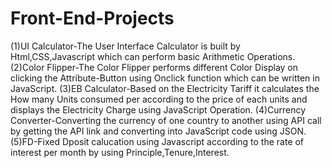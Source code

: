 # Front-End-Projects
(1)UI Calculator-The User Interface Calculator is built by Html,CSS,Javascript which can perform basic Arithmetic Operations.
(2)Color Flipper-The Color Flipper performs different Color Display on clicking the Attribute-Button using Onclick function which can be written in JavaScript.
(3)EB Calculator-Based on the Electricity Tariff it calculates the How many Units consumed per according to the price of each units and displays the Electricity Charge using JavaScript Operation.
(4)Currency Converter-Converting the currency of one country to another using API call by getting the API link and converting into JavaScript code using JSON.
(5)FD-Fixed Dposit calucation using Javascript according to the rate of interest per month by using Principle,Tenure,Interest.

